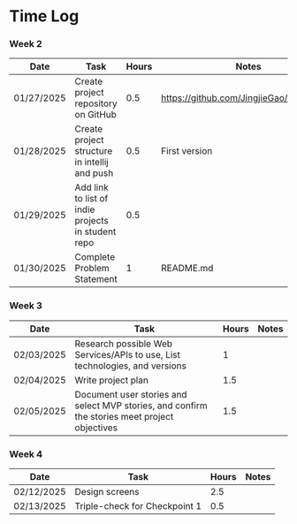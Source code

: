 # Time Log

### Week 2
| Date       | Task                                               | Hours | Notes                                     |
|------------|----------------------------------------------------|-------|-------------------------------------------|
| 01/27/2025 | Create project repository on GitHub                | 0.5   | https://github.com/JingjieGao/recipeStore |
| 01/28/2025 | Create project structure in intellij and push      | 0.5   | First version                             |
| 01/29/2025 | Add link to list of indie projects in student repo | 0.5   |                                           |
| 01/30/2025 | Complete Problem Statement                         | 1     | README.md                                 |

### Week 3
| Date       | Task                                                                                          | Hours | Notes |
|------------|-----------------------------------------------------------------------------------------------|-------|-------|
| 02/03/2025 | Research possible Web Services/APIs to use, List technologies, and versions                   | 1     |       |
| 02/04/2025 | Write project plan                                                                            | 1.5   |       |
| 02/05/2025 | Document user stories and select MVP stories, and confirm the stories meet project objectives | 1.5   |       |

### Week 4
| Date       | Task                          | Hours | Notes |
|------------|-------------------------------|-------|-------|
| 02/12/2025 | Design screens                | 2.5   |       |
| 02/13/2025 | Triple-check for Checkpoint 1 | 0.5   |       |

